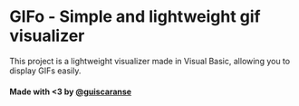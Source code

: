 # GIFo - Simple and lightweight gif visualizer


This project is a lightweight visualizer made in Visual Basic, allowing you to display GIFs easily.

#### Made with <3 by [@guiscaranse](http://guiscaranse.ml)